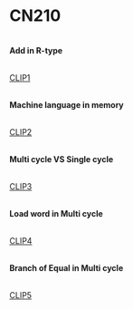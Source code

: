 #                                                              CN210

<br>**Add in R-type**

<br>[CLIP1](https://youtu.be/pT1bIVJNtd4)

<br>**Machine language in memory**

<br>[CLIP2](https://youtu.be/X4YcjFMqclM)

<br>**Multi cycle VS Single cycle**

<br>[CLIP3](https://youtu.be/f6bQtnDyrzQ)

<br>**Load word in Multi cycle**

<br>[CLIP4](https://youtu.be/DK0LAkcEjHc)

<br>**Branch of Equal in Multi cycle**

<br>[CLIP5](https://youtu.be/Eh2OFieFIFA)

